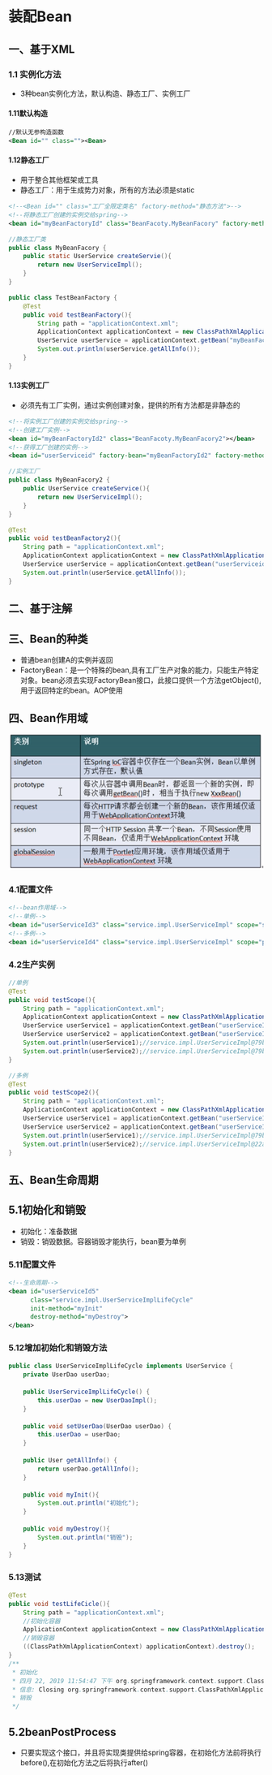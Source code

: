 # 装配Bean

## 一、基于XML

### 1.1 实例化方法

- 3种bean实例化方法，默认构造、静态工厂、实例工厂

#### 1.11默认构造

```xml
//默认无参构造函数
<Bean id="" class=""><Bean>
```



#### 1.12静态工厂

- 用于整合其他框架或工具
- 静态工厂：用于生成势力对象，所有的方法必须是static

```xml
<!--<Bean id="" class="工厂全限定类名" factory-method="静态方法">-->
<!--将静态工厂创建的实例交给spring-->
<bean id="myBeanFactoryId" class="BeanFacoty.MyBeanFacory" factory-method="createServie"></bean>
```

```java
//静态工厂类
public class MyBeanFacory {
    public static UserService createServie(){
        return new UserServiceImpl();
    }
}
```

```java
public class TestBeanFactory {
    @Test
    public void testBeanFactory(){
        String path = "applicationContext.xml";
        ApplicationContext applicationContext = new ClassPathXmlApplicationContext(path);
        UserService userService = applicationContext.getBean("myBeanFactoryId",UserService.class);
        System.out.println(userService.getAllInfo());
    }
}
```

#### 1.13实例工厂

- 必须先有工厂实例，通过实例创建对象，提供的所有方法都是非静态的

```xml
<!--将实例工厂创建的实例交给spring-->
<!--创建工厂实例-->
<bean id="myBeanFactoryId2" class="BeanFacoty.MyBeanFacory2"></bean>
<!--获得工厂创建的实例-->
<bean id="userServiceid" factory-bean="myBeanFactoryId2" factory-method="createService"></bean>
```

```java
//实例工厂
public class MyBeanFacory2 {
    public UserService createService(){
        return new UserServiceImpl();
    }
}
```

```java
@Test
public void testBeanFactory2(){
    String path = "applicationContext.xml";
    ApplicationContext applicationContext = new ClassPathXmlApplicationContext(path);
    UserService userService = applicationContext.getBean("userServiceid2",UserService.class);
    System.out.println(userService.getAllInfo());
}
```

## 二、基于注解

## 三、Bean的种类

- 普通bean<bean id="" class="A"><bean>创建A的实例并返回
- FactoryBean：是一个特殊的bean,具有工厂生产对象的能力，只能生产特定对象。bean必须去实现FactoryBean接口，此接口提供一个方法getObject(),用于返回特定的bean。AOP使用

## 四、Bean作用域

![1555945136527](装配Bean.assets/1555945136527.png)

### 4.1配置文件

```xml
<!--bean作用域-->
<!--单例-->
<bean id="userServiceId3" class="service.impl.UserServiceImpl" scope="singleton"></bean>
<!--多例-->
<bean id="userServiceId4" class="service.impl.UserServiceImpl" scope="prototype"></bean>
```

### 4.2生产实例

```java
//单例
@Test
public void testScope(){
    String path = "applicationContext.xml";
    ApplicationContext applicationContext = new ClassPathXmlApplicationContext(path);
    UserService userService1 = applicationContext.getBean("userServiceId3",UserService.class);
    UserService userService2 = applicationContext.getBean("userServiceId3",UserService.class);
    System.out.println(userService1);//service.impl.UserServiceImpl@79be0360
    System.out.println(userService2);//service.impl.UserServiceImpl@79be0360
}
```

```java
//多例
@Test
public void testScope2(){
    String path = "applicationContext.xml";
    ApplicationContext applicationContext = new ClassPathXmlApplicationContext(path);
    UserService userService1 = applicationContext.getBean("userServiceId4",UserService.class);
    UserService userService2 = applicationContext.getBean("userServiceId4",UserService.class);
    System.out.println(userService1);//service.impl.UserServiceImpl@79be0360
    System.out.println(userService2);//service.impl.UserServiceImpl@22a67b4
}
```

## 五、Bean生命周期

## 5.1初始化和销毁

- 初始化：准备数据
- 销毁：销毁数据。容器销毁才能执行，bean要为单例

### 5.11配置文件

```xml
<!--生命周期-->
<bean id="userServiceId5"
      class="service.impl.UserServiceImplLifeCycle"
      init-method="myInit"
      destroy-method="myDestroy">
</bean>
```

### 5.12增加初始化和销毁方法

```java
public class UserServiceImplLifeCycle implements UserService {
    private UserDao userDao;

    public UserServiceImplLifeCycle() {
        this.userDao = new UserDaoImpl();
    }

    public void setUserDao(UserDao userDao) {
        this.userDao = userDao;
    }

    public User getAllInfo() {
        return userDao.getAllInfo();
    }

    public void myInit(){
        System.out.println("初始化");
    }

    public void myDestroy(){
        System.out.println("销毁");
    }
}
```

### 5.13测试

```java
@Test
public void testLifeCicle(){
    String path = "applicationContext.xml";
    //初始化容器
    ApplicationContext applicationContext = new ClassPathXmlApplicationContext(path);
    //销毁容器
    ((ClassPathXmlApplicationContext) applicationContext).destroy();
}
/**
 * 初始化
 * 四月 22, 2019 11:54:47 下午 org.springframework.context.support.ClassPathXmlApplicationContext doClose
 * 信息: Closing org.springframework.context.support.ClassPathXmlApplicationContext@3ada9e37: startup date [Mon Apr 22 23:54:46 CST 2019]; root of context hierarchy
 * 销毁
 */
```

## 5.2beanPostProcess

- 只要实现这个接口，并且将实现类提供给spring容器，在初始化方法前将执行before(),在初始化方法之后将执行after()




